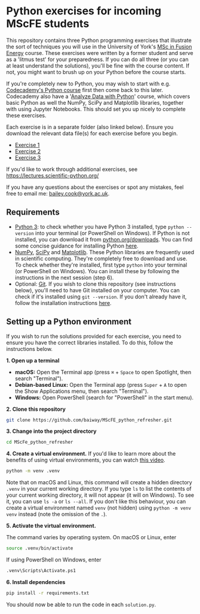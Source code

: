 # Python exercises for incoming MScFE students
 This repository contains three Python programming exercises that illustrate the sort of techniques you will use in the University of York's [MSc in Fusion Energy](https://www.york.ac.uk/study/postgraduate-taught/courses/msc-fusion-energy/) course. These exercises were written by a former student and serve as a 'litmus test' for your preparedness. If you can do all three (or you can at least understand the solutions), you'll be fine with the course content. If not, you might want to brush up on your Python before the course starts.

If you're completely new to Python, you may wish to start with e.g. [Codecademy's Python course](https://www.codecademy.com/learn/learn-python-3) first then come back to this later. Codecademy also have a '[Analyze Data with Python](https://www.codecademy.com/learn/paths/analyze-data-with-python)' course, which covers basic Python as well the NumPy, SciPy and Matplotlib libraries, together with using Jupyter Notebooks. This should set you up nicely to complete these exercises.

Each exercise is in a separate folder (also linked below). Ensure you download the relevant data file(s) for each exercise before you begin. 
- [Exercise 1](ex1/README.md)
- [Exercise 2](ex2/README.md)
- [Exercise 3](ex3/README.md)

If you'd like to work through additional exercises, see https://lectures.scientific-python.org/

If you have any questions about the exercises or spot any mistakes, feel free to email me: [bailey.cook@york.ac.uk](mailto:bailey.cook@york.ac.uk).

## Requirements
- [Python 3](https://www.python.org/): to check whether you have Python 3 installed, type `python --version` into your terminal (or PowerShell on Windows). If Python is not installed, you can download it from [python.org/downloads](https://python.org/downloads). You can find some concise guidance for installing Python [here](docs/installing-python.md).
- [NumPy](https://numpy.org/), [SciPy](https://scipy.org/) and [Matplotlib](https://matplotlib.org/). These Python libraries are frequently used in scientific computing. They're completely free to download and use. To check whether they're installed, first type `python` into your terminal (or PowerShell on Windows). You can install these by following the instructions in the next session (step 6).
- Optional: [Git](https://git-scm.com/). If you wish to clone this repository (see instructions below), you'll need to have Git installed on your computer. You can check if it's installed using `git --version`. If you don't already have it, follow the installation instructions [here](https://git-scm.com/book/en/v2/Getting-Started-Installing-Git).

## Setting up a Python environment
If you wish to run the solutions provided for each exercise, you need to ensure you have the correct libraries installed. To do this, follow the instructions below.

**1. Open up a terminal**
- **macOS:** Open the Terminal app (press `⌘` + `Space` to open Spotlight, then search "Terminal").
- **Debian-based Linux:** Open the Terminal app (press `Super` + `A` to open the Show Applications menu, then search "Terminal").
- **Windows:** Open PowerShell (search for "PowerShell" in the start menu).

**2. Clone this repository**
```sh
git clone https://github.com/baiway/MScFE_python_refresher.git
```

**3. Change into the project directory**
```sh
cd MScFe_python_refresher
```

**4. Create a virtual environment.** If you'd like to learn more about the benefits of using virtual environments, you can watch [this video](https://www.youtube.com/watch?v=Y21OR1OPC9A).
```sh
python -m venv .venv
```

Note that on macOS and Linux, this command will create a hidden directory `.venv` in your current working directory. If you type `ls` to list the contents of your current working directory, it will not appear (it will on Windows). To see it, you can use `ls -a` or `ls --all`. If you don't like this behaviour, you can create a virtual environment named `venv` (not hidden) using `python -m venv venv` instead (note the omission of the `.`).

**5. Activate the virtual environment.**

The command varies by operating system. On macOS or Linux, enter
```sh
source .venv/bin/activate
```

If using PowerShell on Windows, enter
```sh
.venv\Scripts\Activate.ps1
```

**6. Install dependencies**
```sh
pip install -r requirements.txt
```

You should now be able to run the code in each `solution.py`.
